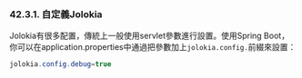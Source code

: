 ### 42.3.1. 自定義Jolokia

Jolokia有很多配置，傳統上一般使用servlet參數進行設置。使用Spring Boot，你可以在application.properties中通過把參數加上`jolokia.config.`前綴來設置：
```java
jolokia.config.debug=true
```
